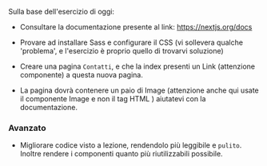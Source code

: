 Sulla base dell'esercizio di oggi:

- Consultare la documentazione presente al link: https://nextjs.org/docs

- Provare ad installare Sass e configurare il CSS
  (vi sollevera qualche 'problema', e l'esercizio è proprio quello di trovarvi soluzione)

- Creare una pagina `Contatti`, e che la index presenti un Link (attenzione componente) a questa nuova pagina.

- La pagina dovrà contenere un paio di Image (attenzione anche qui usate il componente Image e non il tag HTML <img>) aiutatevi con la documentazione.

### Avanzato

- Migliorare codice visto a lezione, rendendolo più leggibile e `pulito`. Inoltre rendere i componenti quanto più riutilizzabili possibile.
